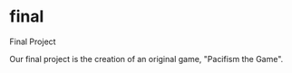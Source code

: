 # final
Final Project

Our final project is the creation of an original game, "Pacifism the Game". 
